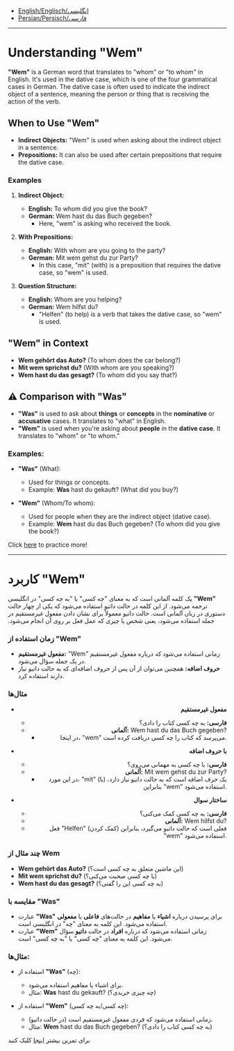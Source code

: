 - [English/Englisch/انگلیسی](#understanding-wem)
- [Persian/Persisch/فارسی](#کاربرد-wem)

--------------


# Understanding "Wem"

**"Wem"** is a German word that translates to "whom" or "to whom" in English. It's used in the dative case, which is one of the four grammatical cases in German. 
The dative case is often used to indicate the indirect object of a sentence, meaning the person or thing that is receiving the action of the verb.

## When to Use "Wem"
- **Indirect Objects:** "Wem" is used when asking about the indirect object in a sentence.
- **Prepositions:** It can also be used after certain prepositions that require the dative case.

### Examples

1. **Indirect Object:**
   - **English:** To whom did you give the book?
   - **German:** Wem hast du das Buch gegeben?
     - Here, "wem" is asking who received the book.

2. **With Prepositions:**
   - **English:** With whom are you going to the party?
   - **German:** Mit wem gehst du zur Party?
     - In this case, "mit" (with) is a preposition that requires the dative case, so "wem" is used.

3. **Question Structure:**
   - **English:** Whom are you helping?
   - **German:** Wem hilfst du?
     - "Helfen" (to help) is a verb that takes the dative case, so "wem" is used.

## "Wem" in Context

- **Wem gehört das Auto?** (To whom does the car belong?)
- **Mit wem sprichst du?** (With whom are you speaking?)
- **Wem hast du das gesagt?** (To whom did you say that?)

## ⚠️ Comparison with "Was"

- **"Was"** is used to ask about **things** or **concepts** in the **nominative** or **accusative** cases. It translates to "what" in English.
- **"Wem"** is used when you're asking about **people** in the **dative case**. It translates to "whom" or "to whom."

### Examples:

- **"Was"** (What):
  - Used for things or concepts.
  - Example: **Was** hast du gekauft? (What did you buy?)

- **"Wem"** (Whom/To whom):
  - Used for people when they are the indirect object (dative case).
  - Example: **Wem** hast du das Buch gegeben? (To whom did you give the book?)
 
Click [here](https://chatgpt.com/share/76a558e4-ece8-4201-a00f-cb21f23d3b16) to practice more!

---

# کاربرد "Wem"


&#x202b;
**"Wem"** یک کلمه آلمانی است که به معنای "چه کسی" یا "به چه کسی" در انگلیسی ترجمه می‌شود. از این کلمه در حالت داتیو استفاده می‌شود که یکی از چهار حالت دستوری در زبان آلمانی است. حالت داتیو معمولاً برای نشان دادن مفعول غیرمستقیم در جمله استفاده می‌شود، یعنی شخص یا چیزی که عمل فعل بر روی آن انجام می‌شود.


### زمان استفاده از "Wem"

- **مفعول غیرمستقیم:** "Wem" زمانی استفاده می‌شود که درباره مفعول غیرمستقیم در یک جمله سؤال می‌شود.
- **حروف اضافه:** همچنین می‌توان از آن پس از حروف اضافه‌ای که به حالت داتیو نیاز دارند استفاده کرد.

### مثال‌ها

<div align='right' text-align='right'>

  - **مفعول غیرمستقیم**
    - **فارسی:** به چه کسی کتاب را دادی؟
    - **آلمانی:** Wem hast du das Buch gegeben?
      - در اینجا، "wem" می‌پرسد که کتاب را چه کسی دریافت کرده است.

  - **با حروف اضافه**
    - **فارسی:** با چه کسی به مهمانی می‌روی؟
    - **آلمانی:** Mit wem gehst du zur Party?
      - در این مورد، "mit" (با) یک حرف اضافه است که به حالت داتیو نیاز دارد، بنابراین "wem" استفاده می‌شود.

  - **ساختار سوال**
    - **فارسی:** به چه کسی کمک می‌کنی؟
    - **آلمانی:** Wem hilfst du?
     - فعل "Helfen" (کمک کردن) فعلی است که حالت داتیو می‌گیرد، بنابراین "wem" استفاده می‌شود.
</div>

###  چند مثال از **Wem**

- **Wem gehört das Auto?** (این ماشین متعلق به چه کسی است؟)
- **Mit wem sprichst du?** (با چه کسی صحبت می‌کنی؟)
- **Wem hast du das gesagt?** (به چه کسی این را گفتی؟)

### مقایسه با "Was"

- عبارت **"Was"** برای پرسیدن درباره **اشیاء** یا **مفاهیم** در حالت‌های **فاعلی** یا **مفعولی** استفاده می‌شود. این کلمه به معنای "چه" در انگلیسی است.
- عبارت **"Wem"** زمانی استفاده می‌شود که درباره **افراد** در حالت **داتیو** سؤال می‌شود. این کلمه به معنای "چه کسی" یا "به چه کسی" است.

### مثال‌ها:

- استفاده از **"Was"** (چه):
  - برای اشیاء یا مفاهیم استفاده می‌شود.
  - مثال: **Was** hast du gekauft? (چه چیزی خریدی؟)

- استفاده از **"Wem"** (چه کسی/به چه کسی):
  - زمانی استفاده می‌شود که فردی مفعول غیرمستقیم است (در حالت داتیو).
  - مثال: **Wem** hast du das Buch gegeben? (به چه کسی کتاب را دادی؟)

برای تمرین بیشتر [اینجا](https://chatgpt.com/share/76a558e4-ece8-4201-a00f-cb21f23d3b16) کلیک کنید
